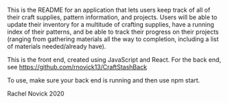 This is the README for an application that lets users keep track of all of their craft supplies, pattern information, and projects. Users will be able to update their inventory for a multitude of crafting supplies, have a running index of their patterns, and be able to track their progress on their projects (ranging from gathering materials all the way to completion, including a list of materials needed/already have).

This is the front end, created using JavaScript and React. For the back end, see https://github.com/rnovick13/CraftStashBack

To use, make sure your back end is running and then use npm start.

Rachel Novick 2020
